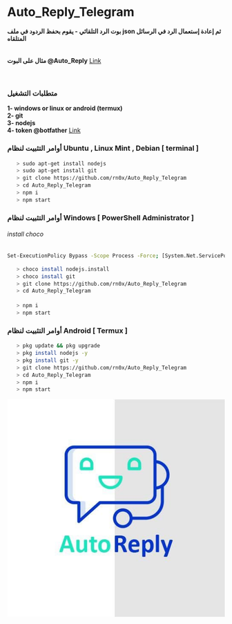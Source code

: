 # Auto_Reply_Telegram

<b>بوت الرد التلقائي - يقوم بحفظ الردود في ملف json ثم إعادة إستعمال الرد في الرسائل المتلقاه </b><br>
<br><br>
<b>مثال على البوت @Auto_Reply</b> <a href="https://t.me/Auto_Reply">Link</a><br>
<br><br>



### متطلبات التشغيل
<b>1- windows or linux or android (termux)</b><br>
<b>2- git</b><br>
<b>3- nodejs</b><br>
<b>4- token @botfather</b> <a href="https://t.me/botfather">Link</a><br>

### أوامر التثبيت لنظام Ubuntu , Linux Mint , Debian [ terminal ]


```bash
   > sudo apt-get install nodejs
   > sudo apt-get install git
   > git clone https://github.com/rn0x/Auto_Reply_Telegram
   > cd Auto_Reply_Telegram
   > npm i
   > npm start
```


 

### أوامر التثبيت لنظام Windows [ PowerShell Administrator ]

<h6>install choco</h6>

```bash
Set-ExecutionPolicy Bypass -Scope Process -Force; [System.Net.ServicePointManager]::SecurityProtocol = [System.Net.ServicePointManager]::SecurityProtocol -bor 3072; iex ((New-Object System.Net.WebClient).DownloadString('https://community.chocolatey.org/install.ps1'))

```

```bash
   > choco install nodejs.install
   > choco install git
   > git clone https://github.com/rn0x/Auto_Reply_Telegram
   > cd Auto_Reply_Telegram

   > npm i
   > npm start
```


### أوامر التثبيت لنظام Android [ Termux ]

```bash
   > pkg update && pkg upgrade
   > pkg install nodejs -y
   > pkg install git -y
   > git clone https://github.com/rn0x/Auto_Reply_Telegram
   > cd Auto_Reply_Telegram
   > npm i
   > npm start
```


<p align="center">
  <img src="/github/1.jpg" alt="1">
  <br><br>
</p>

